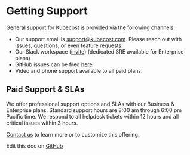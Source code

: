 Getting Support
===============

General support for Kubecost is provided via the following channels:

* Our support email is <support@kubecost.com>. Please reach out with issues, questions, or even feature requests.
* Our Slack workspace ([invite](https://join.slack.com/t/kubecost/shared_invite/zt-1dz4a0bb4-InvSsHr9SQsT_D5PBle2rw)) (dedicated SRE available for Enterprise plans)
* GitHub issues can be filed [here](https://github.com/kubecost/cost-analyzer-helm-chart/issues/new/choose)
* Video and phone support available to all paid plans.

## Paid Support & SLAs

We offer professional support options and SLAs with our Business & Enterprise plans. Standard support hours are 8:00 am through 6:00 pm Pacific time. We respond to all helpdesk tickets within 12 hours and all critical issues within 3 hours.

[Contact us](https://www.kubecost.com/about/#contact-module-2) to learn more or to customize this offering.

Edit this doc on [GitHub](https://github.com/kubecost/docs/blob/main/support-channels.md)

<!--- {"article":"4407595983127","section":"4402815696919","permissiongroup":"1500001277122"} --->